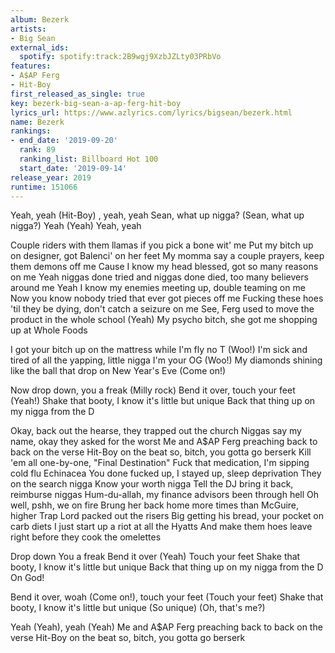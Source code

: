 ```yaml
---
album: Bezerk
artists:
- Big Sean
external_ids:
  spotify: spotify:track:2B9wgj9XzbJZLty03PRbVo
features:
- A$AP Ferg
- Hit-Boy
first_released_as_single: true
key: bezerk-big-sean-a-ap-ferg-hit-boy
lyrics_url: https://www.azlyrics.com/lyrics/bigsean/bezerk.html
name: Bezerk
rankings:
- end_date: '2019-09-20'
  rank: 89
  ranking_list: Billboard Hot 100
  start_date: '2019-09-14'
release_year: 2019
runtime: 151066
---
```

Yeah, yeah (Hit-Boy)
, yeah, yeah
Sean, what up nigga? (Sean, what up nigga?)
Yeah (Yeah) Yeah, yeah


Couple riders with them llamas if you pick a bone wit' me
Put my bitch up on designer, got Balenci' on her feet
My momma say a couple prayers, keep them demons off me
Cause I know my head blessed, got so many reasons on me
Yeah niggas done tried and niggas done died, too many believers around me
Yeah I know my enemies meeting up, double teaming on me
Now you know nobody tried that ever got pieces off me
Fucking these hoes 'til they be dying, don't catch a seizure on me
See, Ferg used to move the product in the whole school (Yeah)
My psycho bitch, she got me shopping up at Whole Foods

I got your bitch up on the mattress while I'm fly no T (Woo!)
I'm sick and tired of all the yapping, little nigga I'm your OG (Woo!)
My diamonds shining like the ball that drop on New Year's Eve (Come on!)


Now drop down, you a freak (Milly rock)
Bend it over, touch your feet (Yeah!)
Shake that booty, I know it's little but unique
Back that thing up on my nigga from the D


Okay, back out the hearse, they trapped out the church
Niggas say my name, okay they asked for the worst
Me and A$AP Ferg preaching back to back on the verse
Hit-Boy on the beat so, bitch, you gotta go berserk
Kill 'em all one-by-one, "Final Destination"
Fuck that medication, I'm sipping cold flu Echinacea
You done fucked up, I stayed up, sleep deprivation
They on the search nigga Know your worth nigga
Tell the DJ bring it back, reimburse niggas
Hum-du-allah, my finance advisors been through hell
Oh well, pshh, we on fire
Brung her back home more times than McGuire, higher
Trap Lord packed out the risers
Big getting his bread, your pocket on carb diets
I just start up a riot at all the Hyatts
And make them hoes leave right before they cook the omelettes


Drop down You a freak
Bend it over (Yeah) Touch your feet
Shake that booty, I know it's little but unique
Back that thing up on my nigga from the D
On God!

Bend it over, woah (Come on!), touch your feet (Touch your feet)
Shake that booty, I know it's little but unique (So unique)
 (Oh, that's me?)


Yeah (Yeah), yeah (Yeah)
Me and A$AP Ferg preaching back to back on the verse
Hit-Boy on the beat so, bitch, you gotta go berserk
